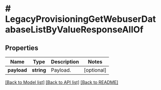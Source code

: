 # # LegacyProvisioningGetWebuserDatabaseListByValueResponseAllOf

## Properties

Name | Type | Description | Notes
------------ | ------------- | ------------- | -------------
**payload** | **string** | Payload. | [optional]

[[Back to Model list]](../../README.md#models) [[Back to API list]](../../README.md#endpoints) [[Back to README]](../../README.md)
